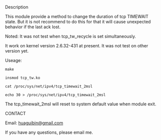 Description

This module provide a method to change the duration of tcp TIMEWAIT state. But it is not recommend to do this for that it will cause unexpected behavior if the last ack lost.


Noted: 
It was not test when tcp_tw_recycle is set simultaneously.

It work on kernel version 2.6.32-431 at present. It was not test on other version yet.

Useage:

	make

	insmod tcp_tw.ko

	cat /proc/sys/net/ipv4/tcp_timewait_2msl

	echo 30 > /proc/sys/net/ipv4/tcp_timewait_2msl 

The tcp_timewait_2msl will reset to system default value when module exit.


CONTACT

 Email: huaguibin@gmail.com

If you have any questions, please email me. 

